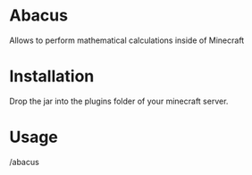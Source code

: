 # Abacus
Allows to perform mathematical calculations inside of Minecraft

# Installation
Drop the jar into the plugins folder of your minecraft server.

# Usage
/abacus <some formula>
